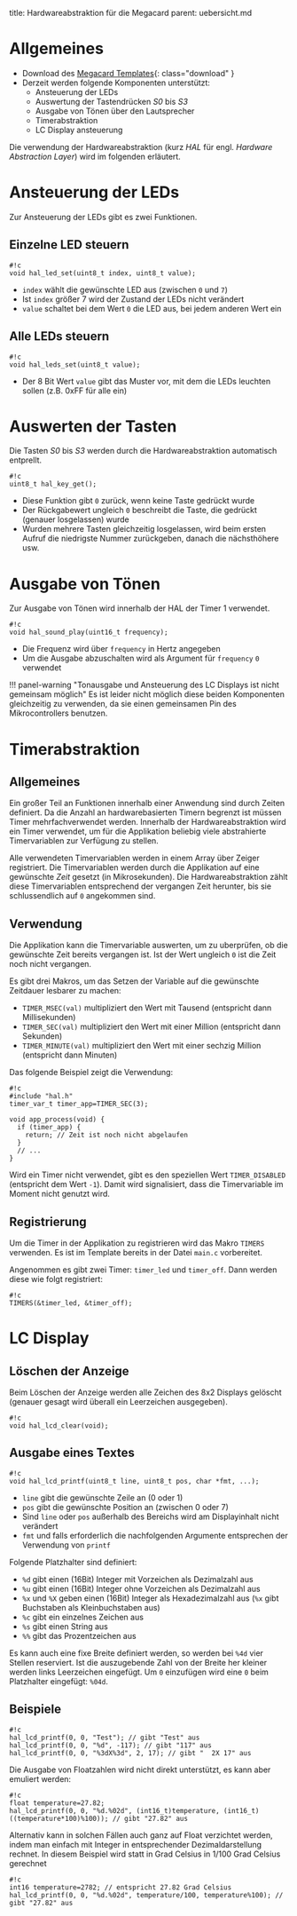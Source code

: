 title: Hardwareabstraktion für die Megacard
parent: uebersicht.md

# Allgemeines

* Download des [Megacard Templates]({filename}embedded_template_hal.compress){: class="download" }
* Derzeit werden folgende Komponenten unterstützt:
    * Ansteuerung der LEDs
    * Auswertung der Tastendrücken *S0* bis *S3*
    * Ausgabe von Tönen über den Lautsprecher
    * Timerabstraktion
    * LC Display ansteuerung

Die  verwendung der Hardwareabstraktion (kurz *HAL* für engl. *Hardware Abstraction Layer*) wird im folgenden erläutert.

# Ansteuerung der LEDs

Zur Ansteuerung der LEDs gibt es zwei Funktionen.

## Einzelne LED steuern

    #!c
    void hal_led_set(uint8_t index, uint8_t value);

* `index` wählt die gewünschte LED aus (zwischen `0` und `7`)
* Ist `index` größer 7 wird der Zustand der LEDs nicht verändert
* `value` schaltet bei dem Wert `0` die LED aus, bei jedem anderen Wert ein

## Alle LEDs steuern

    #!c
    void hal_leds_set(uint8_t value);

* Der 8 Bit Wert `value` gibt das Muster vor, mit dem die LEDs leuchten sollen (z.B. 0xFF für alle ein)

# Auswerten der Tasten
Die Tasten *S0* bis *S3* werden durch die Hardwareabstraktion automatisch entprellt.

    #!c
    uint8_t hal_key_get();

* Diese Funktion gibt `0` zurück, wenn keine Taste gedrückt wurde
* Der Rückgabewert ungleich `0` beschreibt die Taste, die gedrückt (genauer losgelassen) wurde
* Wurden mehrere Tasten gleichzeitig losgelassen, wird beim ersten Aufruf die niedrigste Nummer zurückgeben, danach die nächsthöhere usw.

# Ausgabe von Tönen

Zur Ausgabe von Tönen wird innerhalb der HAL der Timer 1 verwendet.

    #!c
    void hal_sound_play(uint16_t frequency);

* Die Frequenz wird über `frequency` in Hertz angegeben
* Um die Ausgabe abzuschalten wird als Argument für `frequency` `0` verwendet

!!! panel-warning "Tonausgabe und Ansteuerung des LC Displays ist nicht gemeinsam möglich"
    Es ist leider nicht möglich diese beiden Komponenten gleichzeitig zu verwenden, da sie einen gemeinsamen Pin des
    Mikrocontrollers benutzen.

# Timerabstraktion
## Allgemeines
Ein großer Teil an Funktionen innerhalb einer Anwendung sind durch Zeiten definiert. Da die Anzahl an hardwarebasierten
Timern begrenzt ist müssen Timer mehrfachverwendet werden. Innerhalb der Hardwareabstraktion wird ein Timer verwendet,
um für die Applikation beliebig viele abstrahierte Timervariablen zur Verfügung zu stellen.

Alle verwendeten Timervariablen werden in einem Array über Zeiger registriert. Die Timervariablen werden durch die
Applikation auf eine gewünschte *Zeit* gesetzt (in Mikrosekunden). Die Hardwareabstraktion zählt diese Timervariablen
entsprechend der vergangen Zeit herunter, bis sie schlussendlich auf `0` angekommen sind.

## Verwendung
Die Applikation kann die Timervariable auswerten, um zu uberprüfen, ob die gewünschte Zeit bereits vergangen ist. Ist
der Wert ungleich `0` ist die Zeit noch nicht vergangen.

Es gibt drei Makros, um das Setzen der Variable auf die gewünschte Zeitdauer lesbarer zu machen:

* `TIMER_MSEC(val)` multipliziert den Wert mit Tausend (entspricht dann Millisekunden)
* `TIMER_SEC(val)` multipliziert den Wert mit einer Million (entspricht dann Sekunden)
* `TIMER_MINUTE(val)` multipliziert den Wert mit einer sechzig Million (entspricht dann Minuten)

Das folgende Beispiel zeigt die Verwendung:

    #!c
    #include "hal.h"
    timer_var_t timer_app=TIMER_SEC(3);

    void app_process(void) {
      if (timer_app) {
        return; // Zeit ist noch nicht abgelaufen
      }
      // ...
    }

Wird ein Timer nicht verwendet, gibt es den speziellen Wert `TIMER_DISABLED` (entspricht dem Wert `-1`). Damit wird
signalisiert, dass die Timervariable im Moment nicht genutzt wird.

## Registrierung
Um die Timer in der Applikation zu registrieren wird das Makro `TIMERS` verwenden. Es ist im Template bereits in der
Datei `main.c` vorbereitet.

Angenommen es gibt zwei Timer: `timer_led` und `timer_off`. Dann werden diese wie folgt registriert:

    #!c
    TIMERS(&timer_led, &timer_off);

# LC Display
## Löschen der Anzeige
Beim Löschen der Anzeige werden alle Zeichen des 8x2 Displays gelöscht (genauer gesagt wird überall ein Leerzeichen
ausgegeben).

    #!c
    void hal_lcd_clear(void);

## Ausgabe eines Textes

    #!c
    void hal_lcd_printf(uint8_t line, uint8_t pos, char *fmt, ...);

* `line` gibt die gewünschte Zeile an (0 oder 1)
* `pos` gibt die gewünschte Position an (zwischen 0 oder 7)
* Sind `line` oder `pos` außerhalb des Bereichs wird am Displayinhalt nicht verändert
* `fmt` und falls erforderlich die nachfolgenden Argumente entsprechen der Verwendung von `printf`

Folgende Platzhalter sind definiert:

* `%d` gibt einen (16Bit) Integer mit Vorzeichen als Dezimalzahl aus
* `%u` gibt einen (16Bit) Integer ohne Vorzeichen als Dezimalzahl aus
* `%x` und `%X` geben einen (16Bit) Integer als Hexadezimalzahl aus (`%x` gibt Buchstaben als Kleinbuchstaben aus)
* `%c` gibt ein einzelnes Zeichen aus
* `%s` gibt einen String aus
* `%%` gibt das Prozentzeichen aus

Es kann auch eine fixe Breite definiert werden, so werden bei `%4d` vier Stellen reserviert. Ist die auszugebende Zahl
von der Breite her kleiner werden links Leerzeichen eingefügt. Um `0` einzufügen wird eine `0` beim Platzhalter
eingefügt: `%04d`.

## Beispiele

    #!c
    hal_lcd_printf(0, 0, "Test"); // gibt "Test" aus
    hal_lcd_printf(0, 0, "%d", -117); // gibt "117" aus
    hal_lcd_printf(0, 0, "%3dX%3d", 2, 17); // gibt "  2X 17" aus

Die Ausgabe von Floatzahlen wird nicht direkt unterstützt, es kann aber emuliert werden:

    #!c
    float temperature=27.82;
    hal_lcd_printf(0, 0, "%d.%02d", (int16_t)temperature, (int16_t)((temperature*100)%100)); // gibt "27.82" aus

Alternativ kann in solchen Fällen auch ganz auf Float verzichtet werden, indem man einfach mit Integer in entsprechender
Dezimaldarstellung rechnet. In diesem Beispiel wird statt in Grad Celsius in 1/100 Grad Celsius gerechnet

    #!c
    int16 temperature=2782; // entspricht 27.82 Grad Celsius
    hal_lcd_printf(0, 0, "%d.%02d", temperature/100, temperature%100); // gibt "27.82" aus

